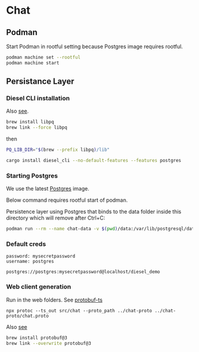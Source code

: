 # Chat

## Podman

Start Podman in rootful setting because Postgres image requires rootful.

```sh
podman machine set --rootful
podman machine start
```

## Persistance Layer

### Diesel CLI installation

Also [see](https://stackoverflow.com/questions/70313347/ld-library-not-found-for-lpq-when-build-rust-in-macos?rq=1).

```sh
brew install libpq
brew link --force libpq
```

then

```sh
PQ_LIB_DIR="$(brew --prefix libpq)/lib"

cargo install diesel_cli --no-default-features --features postgres
```

### Starting Postgres

We use the latest [Postgres](https://github.com/docker-library/docs/blob/master/postgres/README.md) image.

Below command requires rootful start of podman.

Persistence layer using Postgres that binds to the data folder inside this directory which will remove after Ctrl+C:

```sh
podman run --rm --name chat-data -v $(pwd)/data:/var/lib/postgresql/data -e POSTGRES_PASSWORD=mysecretpassword -p 5432:5432 -d postgres
```

### Default creds

```
password: mysecretpassword
username: postgres

postgres://postgres:mysecretpassword@localhost/diesel_demo
```

### Web client generation

Run in the web folders. See [protobuf-ts](https://github.com/timostamm/protobuf-ts/blob/master/MANUAL.md)

```
npx protoc --ts_out src/chat --proto_path ../chat-proto ../chat-proto/chat.proto
```

Also [see](https://github.com/grpc/grpc-web/issues/704#issuecomment-1215965557)

```sh
brew install protobuf@3
brew link --overwrite protobuf@3
```
